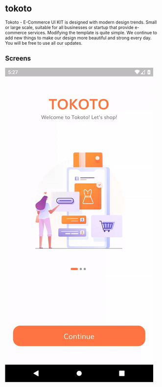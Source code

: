 # tokoto

Tokoto - E-Commerce UI KIT is designed with modern design trends. Small or large scale, suitable for all businesses or startup that provide e-commerce services. Modifying the template is quite simple. We continue to add new things to make our design more beautiful and strong every day. You will be free to use all our updates.

## Screens

![](screens/demo.gif)
